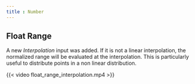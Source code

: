 ```yaml
---
title : Number
---
```


## Float Range

A new *Interpolation* input was added. If it is not a linear interpolation, the
normalized range will be evaluated at the interpolation. This is particularly
useful to distribute points in a non linear distribution.

{{< video float_range_interpolation.mp4 >}}
